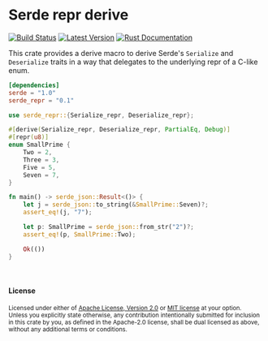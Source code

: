 Serde repr derive
=================

[![Build Status](https://api.travis-ci.com/dtolnay/serde-repr.svg?branch=master)](https://travis-ci.com/dtolnay/serde-repr)
[![Latest Version](https://img.shields.io/crates/v/serde_repr.svg)](https://crates.io/crates/serde_repr)
[![Rust Documentation](https://img.shields.io/badge/api-rustdoc-blue.svg)](https://docs.rs/serde_repr)

This crate provides a derive macro to derive Serde's `Serialize` and
`Deserialize` traits in a way that delegates to the underlying repr of a C-like
enum.

```toml
[dependencies]
serde = "1.0"
serde_repr = "0.1"
```

```rust
use serde_repr::{Serialize_repr, Deserialize_repr};

#[derive(Serialize_repr, Deserialize_repr, PartialEq, Debug)]
#[repr(u8)]
enum SmallPrime {
    Two = 2,
    Three = 3,
    Five = 5,
    Seven = 7,
}

fn main() -> serde_json::Result<()> {
    let j = serde_json::to_string(&SmallPrime::Seven)?;
    assert_eq!(j, "7");

    let p: SmallPrime = serde_json::from_str("2")?;
    assert_eq!(p, SmallPrime::Two);

    Ok(())
}
```

<br>

#### License

<small>
Licensed under either of <a href="LICENSE-APACHE">Apache License, Version
2.0</a> or <a href="LICENSE-MIT">MIT license</a> at your option.
</small>

<br>

<small>
Unless you explicitly state otherwise, any contribution intentionally submitted
for inclusion in this crate by you, as defined in the Apache-2.0 license, shall
be dual licensed as above, without any additional terms or conditions.
</small>
